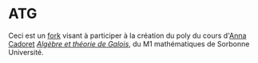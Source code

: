 # ATG

Ceci est un [fork](https://github.com/AnnaCadoret/ATG) visant à participer à la création du poly du cours d'[Anna Cadoret](https://webusers.imj-prg.fr/~anna.cadoret/) [*Algèbre et théorie de Galois*](https://webusers.imj-prg.fr/~anna.cadoret/Enseignement.html), du M1 mathématiques de Sorbonne Université.
